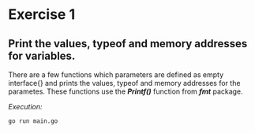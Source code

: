 # Exercise 1
## Print the values, typeof and memory addresses for variables.

There are a few functions which parameters are defined as  empty interface{} and prints the values, typeof and memory addresses for the parametes. These functions use the __*Printf()*__ function from __*fmt*__ package.

*Execution:*
```
go run main.go
```